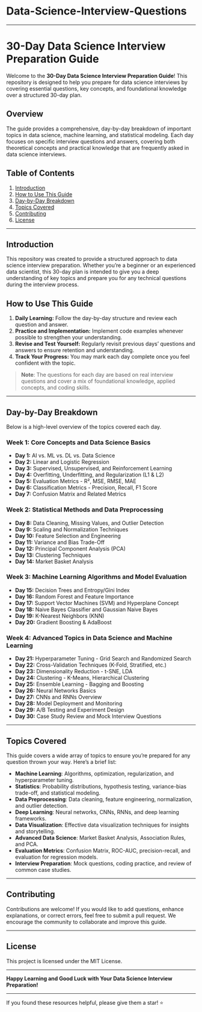 # Data-Science-Interview-Questions

---

# 30-Day Data Science Interview Preparation Guide

Welcome to the **30-Day Data Science Interview Preparation Guide**! This repository is designed to help you prepare for data science interviews by covering essential questions, key concepts, and foundational knowledge over a structured 30-day plan.

## Overview

The guide provides a comprehensive, day-by-day breakdown of important topics in data science, machine learning, and statistical modeling. Each day focuses on specific interview questions and answers, covering both theoretical concepts and practical knowledge that are frequently asked in data science interviews.

## Table of Contents

1. [Introduction](#introduction)
2. [How to Use This Guide](#how-to-use-this-guide)
3. [Day-by-Day Breakdown](#day-by-day-breakdown)
4. [Topics Covered](#topics-covered)
5. [Contributing](#contributing)
6. [License](#license)

---

## Introduction

This repository was created to provide a structured approach to data science interview preparation. Whether you’re a beginner or an experienced data scientist, this 30-day plan is intended to give you a deep understanding of key topics and prepare you for any technical questions during the interview process.

## How to Use This Guide

1. **Daily Learning:** Follow the day-by-day structure and review each question and answer.
2. **Practice and Implementation:** Implement code examples whenever possible to strengthen your understanding.
3. **Revise and Test Yourself:** Regularly revisit previous days’ questions and answers to ensure retention and understanding.
4. **Track Your Progress:** You may mark each day complete once you feel confident with the topic.

> **Note**: The questions for each day are based on real interview questions and cover a mix of foundational knowledge, applied concepts, and coding skills.

---

## Day-by-Day Breakdown

Below is a high-level overview of the topics covered each day.

### Week 1: Core Concepts and Data Science Basics

- **Day 1:** AI vs. ML vs. DL vs. Data Science
- **Day 2:** Linear and Logistic Regression
- **Day 3:** Supervised, Unsupervised, and Reinforcement Learning
- **Day 4:** Overfitting, Underfitting, and Regularization (L1 & L2)
- **Day 5:** Evaluation Metrics - R², MSE, RMSE, MAE
- **Day 6:** Classification Metrics - Precision, Recall, F1 Score
- **Day 7:** Confusion Matrix and Related Metrics

### Week 2: Statistical Methods and Data Preprocessing

- **Day 8:** Data Cleaning, Missing Values, and Outlier Detection
- **Day 9:** Scaling and Normalization Techniques
- **Day 10:** Feature Selection and Engineering
- **Day 11:** Variance and Bias Trade-Off
- **Day 12:** Principal Component Analysis (PCA)
- **Day 13:** Clustering Techniques
- **Day 14:** Market Basket Analysis

### Week 3: Machine Learning Algorithms and Model Evaluation

- **Day 15:** Decision Trees and Entropy/Gini Index
- **Day 16:** Random Forest and Feature Importance
- **Day 17:** Support Vector Machines (SVM) and Hyperplane Concept
- **Day 18:** Naive Bayes Classifier and Gaussian Naive Bayes
- **Day 19:** K-Nearest Neighbors (KNN)
- **Day 20:** Gradient Boosting & AdaBoost

### Week 4: Advanced Topics in Data Science and Machine Learning

- **Day 21:** Hyperparameter Tuning - Grid Search and Randomized Search
- **Day 22:** Cross-Validation Techniques (K-Fold, Stratified, etc.)
- **Day 23:** Dimensionality Reduction - t-SNE, LDA
- **Day 24:** Clustering - K-Means, Hierarchical Clustering
- **Day 25:** Ensemble Learning - Bagging and Boosting
- **Day 26:** Neural Networks Basics
- **Day 27:** CNNs and RNNs Overview
- **Day 28:** Model Deployment and Monitoring
- **Day 29:** A/B Testing and Experiment Design
- **Day 30:** Case Study Review and Mock Interview Questions

---

## Topics Covered

This guide covers a wide array of topics to ensure you’re prepared for any question thrown your way. Here’s a brief list:

- **Machine Learning**: Algorithms, optimization, regularization, and hyperparameter tuning.
- **Statistics**: Probability distributions, hypothesis testing, variance-bias trade-off, and statistical modeling.
- **Data Preprocessing**: Data cleaning, feature engineering, normalization, and outlier detection.
- **Deep Learning**: Neural networks, CNNs, RNNs, and deep learning frameworks.
- **Data Visualization**: Effective data visualization techniques for insights and storytelling.
- **Advanced Data Science**: Market Basket Analysis, Association Rules, and PCA.
- **Evaluation Metrics**: Confusion Matrix, ROC-AUC, precision-recall, and evaluation for regression models.
- **Interview Preparation**: Mock questions, coding practice, and review of common case studies.

---

## Contributing

Contributions are welcome! If you would like to add questions, enhance explanations, or correct errors, feel free to submit a pull request. We encourage the community to collaborate and improve this guide.

---

## License

This project is licensed under the MIT License.

---

**Happy Learning and Good Luck with Your Data Science Interview Preparation!**

---
If you found these resources helpful, please give them a star! ⭐
